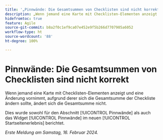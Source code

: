 ```yaml
---
title: '„Pinnwände: Die Gesamtsummen von Checklisten sind nicht korrekt“'
description: „Wenn jemand eine Karte mit Checklisten-Elementen anzeigt und eine Änderung vornimmt, aufgrund derer sich die Gesamtsumme der Checkliste ändern sollte, ändert sich die Gesamtsumme nicht.“
hidefromtoc: true
feature: Agile
source-git-commit: b8a2f0c1ef9ca07e452e9f5b266d7707905a6052
workflow-type: ht
source-wordcount: '88'
ht-degree: 100%

---
```



# Pinnwände: Die Gesamtsummen von Checklisten sind nicht korrekt

Wenn jemand eine Karte mit Checklisten-Elementen anzeigt und eine Änderung vornimmt, aufgrund derer sich die Gesamtsumme der Checkliste ändern sollte, ändert sich die Gesamtsumme nicht.

Dies wurde sowohl für den Abschnitt [!UICONTROL Pinnwände] als auch das Widget [!UICONTROL Pinnwände] im neuen [!UICONTROL Startseitenerlebnis] berichtet.

_Erste Meldung am Samstag, 16. Februar 2024._
